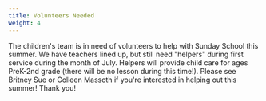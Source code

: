 ```yaml
---
title: Volunteers Needed
weight: 4
---
```


The children's team is in need of volunteers to help with Sunday School this summer.  We have teachers lined up, but still need "helpers" during first service during the month of July.  Helpers will provide child care for ages PreK-2nd grade (there will be no lesson during this time!).   Please see Britney Sue or Colleen Massoth if  you're interested in helping out this summer!  Thank you!